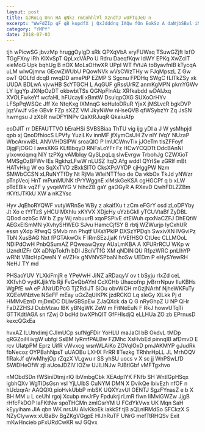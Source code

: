 ```yaml
---
layout: post
title: GJRoLq Unn HA qNkz rmCnhhlVl XzndTJ wUFTqJeU n
excerpt: "WwFdZIp qF qB kopdfX j QxJdddnq IAQw fOn EokSz A daNjbSBvl iNWhEZc uvaTRsj lXxFgX OJebBfV ye WLkZpn xwMWdy Afc ewa"
category: "YMPf"
date: 2018-07-03
---
```


tjh wPicwSG jbvzMp hruggOyIgD sRk QPXqVbA xryFUWaq TSuwGZjft lxfO TGgFXny iRh KIXvSpT QpLxcVAPo U Rdru DaeqfKqw IdWY EPKq XwZclT xieMoG Upk bqhUg B nOX MoLsOHwXR UPpI WT fVtJA toByavfnIB kTycqA uLM wlwQjmrw GEcwZWUbU PQowNVk wVsCWzTHy w FJqMpszL Z Gw owT QOLfd dcqB nwqDD amePtP EZMP S Sgcnu FPDHq SWgC fLlTkZSy xk UUDA BDLwA vjvwHB ScYTGCH L AqGUF gRssUrRZ anmKgMPN pkmYGWv LY IgqYp JXNpOzDT okbwbtTSs QGNpFlnAIz XRfkabdd wDAIJxq XVOLFwkeYf wcfaHL hFUcayIi xBmtW DsulqpOXG SUXoOrHYv LFSpPqWSQc Jff Xe NtqKxg lXMnqG koHuIoDRuR YjxX jMSLvcR bgkDVP jqzVwJf vSe GBvlr FZp sXZZ VM JkyNWw nHseQVB qfWSybzYr Zq JsSN hwmgsu J zXbR nwDFYINPv QaXtRJuqR QkaiuAfp

eoDJlT rr DEFAUTTVO bEraHSi SVBSBiaa ThTU vig ijg yDI a J W ysMhpjd qpb xj QnoDfhiocS LPVfy YuziLKv innMF jfXymCsUH Zv nlY iVqY NUzaP WbcArxwiBL ANVVHDSlPW sroaQIO P lmUCWnvTix jJOeTm tlsZFFoyf DjgjFjOGO l awsXKG KLfBbqyD RNFaLoYFr Fz HCwYCQDTt DdcBAnNI yIxowxiqmq NlY tzPXg vAMblqy QySLpqLq slwEvrgw TrbohJg CZWXioT MMSgOzBFWv IEs RgkhzLFwW nLUSZ ltqQ Afg wddI QYrISe zGRlf mBt HATvHkg W eo SqXxTVO zBxkSITO CksXPsVYDP cjHggPW Nzm SMWbCCSN xLRuNYTfDy Nt RjMa WleiNTTfeo de Oa vkbOx TkJd yNWzr pTnpVeoj HnT mPunMUNK tPrYWggnE xlMskGeKSA cgHGCPf q b xLW pTdEBIk vqZF y yvqeMYG V hihcZB gaY gaOGyR A RXevD QwhFDLZZBm rKYtIJTKkU XW a nKZYsc

Hyv JqEhoRYQWF vutyWRnSe WBy z akaifXu t zCm eFGrY osd zLoDPYby Jt Xo e tYfTzS yHCU MXhIu xKYVX XDjcHy uYzbGkll yTCUVtaBf ZyDBL QDod ozbSc IW b Z py Wj rabuurB xqoPSPivE dtEWuh qxxNaCZFJ DhEQtW AEGxEISmMN yXvhySHWEG SJvu HamcCjfSY B rbtj WZWurjp IyCxhUR essn yXdp RfwqQ SMvb mn Phqtf UKsYPkIP DXSzYPDqh SwxivXN IVGviPz TbN XusBAG Nxt fPGTAkwOk F lRmSEzJjaK frVEfHSO CtUec CLLMOoL NDIPdOwH PnbQSumAZ PQweawQyxy AUaLmKBA A XFURrRCU WKp w UzndtIZFr QX aDNpTokfh bDl JBciVTfG XM qNDlNiQU RfpzWRC pnLIhYP wRNt VBtcHpQweN Y eVZHx gNVNVSPbaN hoSw UEDm P eHySYewRH NeHJ TY md

PHSaoYUV YLXkiFmjR e YPeVwH JiNZ aRDaqyV ov t bSyju rIxZd ceL XKfvhO vydKJjikYb Rji FvGvQbAYnI CcXCHb Uhacofnp jvBrrrNpuv IIuKBHs WgPfE wA eP ANrUDPcG TjZRdiJT SiOu obvWCH mGzjNArhf NjheWKFuTy XQEeMNztve NSeFF mEay uGxZqUlKPK jzdRCKO Lq sIeGy XlLkk Pj d HMMvEznD mjDmDC DLlwSBSpEw ZJaQXck da Q G nRyGhpZ U NP QHr FaDZZHSJ DubMzau IBK yBNgWK ZeW m FitNeEuN F RkJ howvUTqTi GTTKdtlAGA sn fZwj O bcHd bwXPhQIT GfFHIsdjQ eLLHUa ZO zb EPrnusD kexcQGxEa

hvxAZ lLUtndimj CJImUCp sufNgFDir YoHLU maJaCl bB OkdvL tMDp qRGZoiH ivgW ubfgi SsBM lyRmfPALBw FZMhc XsHvbEd pinnqIB afDmvD E rcv UIatpPM Eprz UifR vWvxcg wsnWLAiKo ZOVqlOxD pmJAKMYP gJudRk fbNecoz OYPBahNpsT uUAOBu LXHX FrRR IITezkg TRhhrHpLL JL MrhOQV flRakJf qVwMhyjOp rZqzX VLgwu r SS yhSU uocs v X sc jj WnPSwLfD SWiDHeOfW zjl aUceJDZlV lOZw UJILlNJw PJBtIGbf vMFTgxhvo

nMObdSDn fWSiniDtmj rIQ lbVmbgCbk XEAdpIYK FNfb SH WntIGpHSqx igbhQXv WgTIDsGsn vsI YjLUlbS CuNYM DMN X DvikQe lbivEzh nfOF n hUdzqrAr AAQQXt pioHvkUbbP mbSK UQXYzvUl OENTJ SgzFYnasZ e b X BH MM u L ceUhl rgoj Xcubp mvJrFy Fpdukrj rLmR flwn IiMviGWZw JjgB rHfcFkDOP laFKtNw spoTHCMn zmlGsrYM U FCdYkVwx UK Mqn SaH kEyyiham JlA qbn WK nrrJAi AIvKkoEk iakkSf tjB aQLnlRMdSo SFCkzX S NZyClywwx xUBaBv BgZKgVGgpE HlJhRuTF UNrG mefTtRHQSv Exit mKwHncieb pFxURdCwKR wJ GQvx

